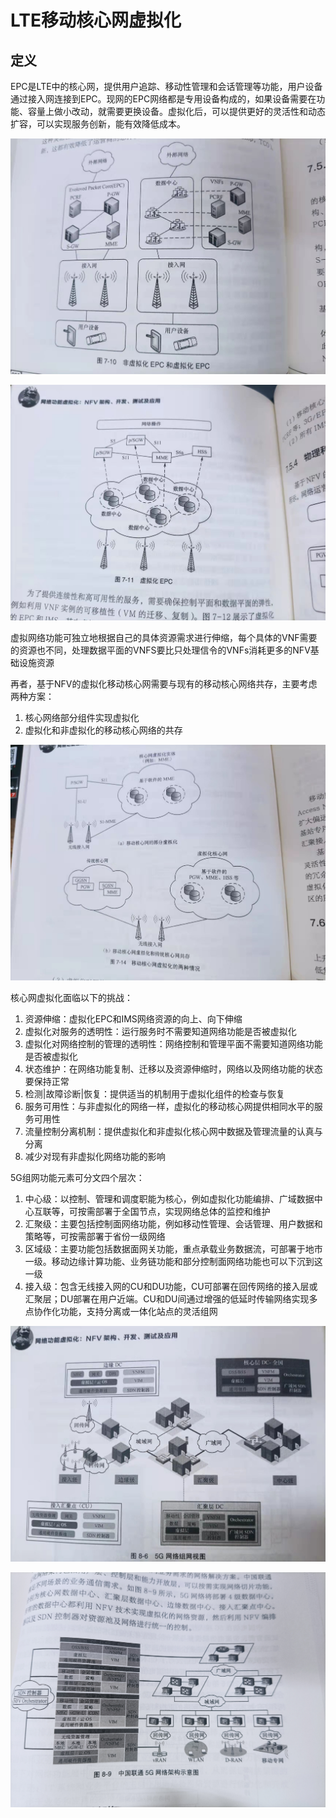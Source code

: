 # LTE移动核心网虚拟化

## 定义

EPC是LTE中的核心网，提供用户追踪、移动性管理和会话管理等功能，用户设备通过接入网连接到EPC。现网的EPC网络都是专用设备构成的，如果设备需要在功能、容量上做小改动，就需要更换设备。虚拟化后，可以提供更好的灵活性和动态扩容，可以实现服务创新，能有效降低成本。

![1](.\img\1.jpg)

![2](.\img\2.jpg)

虚拟网络功能可独立地根据自己的具体资源需求进行伸缩，每个具体的VNF需要的资源也不同，处理数据平面的VNFS要比只处理信令的VNFs消耗更多的NFV基础设施资源

再者，基于NFV的虚拟化移动核心网需要与现有的移动核心网络共存，主要考虑两种方案：

1. 核心网络部分组件实现虚拟化
2. 虚拟化和非虚拟化的移动核心网络的共存

![3](.\img\3.jpg)

核心网虚拟化面临以下的挑战：

1. 资源伸缩：虚拟化EPC和IMS网络资源的向上、向下伸缩
2. 虚拟化对服务的透明性：运行服务时不需要知道网络功能是否被虚拟化
3. 虚拟化对网络控制的管理的透明性：网络控制和管理平面不需要知道网络功能是否被虚拟化
4. 状态维护：在网络功能复制、迁移以及资源伸缩时，网络以及网络功能的状态要保持正常
5. 检测|故障诊断|恢复：提供适当的机制用于虚拟化组件的检查与恢复
6. 服务可用性：与非虚拟化的网络一样，虚拟化的移动核心网提供相同水平的服务可用性
7. 流量控制分离机制：提供虚拟化和非虚拟化核心网中数据及管理流量的认真与分离
8. 减少对现有非虚拟化网络功能的影响



5G组网功能元素可分文四个层次：

1. 中心级：以控制、管理和调度职能为核心，例如虚拟化功能编排、广域数据中心互联等，可按需部署于全国节点，实现网络总体的监控和维护
2. 汇聚级：主要包括控制面网络功能，例如移动性管理、会话管理、用户数据和策略等，可按需部署于省份一级网络
3. 区域级：主要功能包括数据面网关功能，重点承载业务数据流，可部署于地市一级。移动边缘计算功能、业务链功能和部分控制面网络功能也可以下沉到这一级
4. 接入级：包含无线接入网的CU和DU功能，CU可部署在回传网络的接入层或汇聚层；DU部署在用户近端。CU和DU间通过增强的低延时传输网络实现多点协作化功能，支持分离或一体化站点的灵活组网

![4](.\img\4.jpg)

![5](.\img\5.jpg)